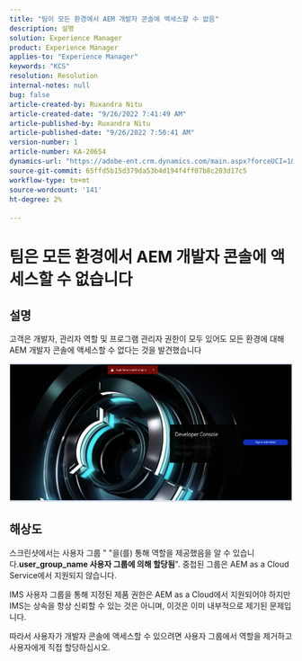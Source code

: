 ```yaml
---
title: "팀이 모든 환경에서 AEM 개발자 콘솔에 액세스할 수 없음"
description: 설명
solution: Experience Manager
product: Experience Manager
applies-to: "Experience Manager"
keywords: "KCS"
resolution: Resolution
internal-notes: null
bug: false
article-created-by: Ruxandra Nitu
article-created-date: "9/26/2022 7:41:49 AM"
article-published-by: Ruxandra Nitu
article-published-date: "9/26/2022 7:50:41 AM"
version-number: 1
article-number: KA-20654
dynamics-url: "https://adobe-ent.crm.dynamics.com/main.aspx?forceUCI=1&pagetype=entityrecord&etn=knowledgearticle&id=d4a7c7a8-6e3d-ed11-9db1-002248086a73"
source-git-commit: 65ffd5b15d379da53b4d194f4ff07b8c203d17c5
workflow-type: tm+mt
source-wordcount: '141'
ht-degree: 2%

---
```


# 팀은 모든 환경에서 AEM 개발자 콘솔에 액세스할 수 없습니다

## 설명


고객은 개발자, 관리자 역할 및 프로그램 관리자 권한이 모두 있어도 모든 환경에 대해 AEM 개발자 콘솔에 액세스할 수 없다는 것을 발견했습니다

![](assets/___c5e8bdde-6f3d-ed11-9db1-002248086a73___.png)


## 해상도


스크린샷에서는 사용자 그룹 &quot; &quot;을(를) 통해 역할을 제공했음을 알 수 있습니다.<b>user_group_name 사용자 그룹에 의해 할당됨</b>&quot;.
중첩된 그룹은 AEM as a Cloud Service에서 지원되지 않습니다.

IMS 사용자 그룹을 통해 지정된 제품 권한은 AEM as a Cloud에서 지원되어야 하지만 IMS는 상속을 항상 신뢰할 수 있는 것은 아니며, 이것은 이미 내부적으로 제기된 문제입니다.



따라서 사용자가 개발자 콘솔에 액세스할 수 있으려면 사용자 그룹에서 역할을 제거하고 사용자에게 직접 할당하십시오.
